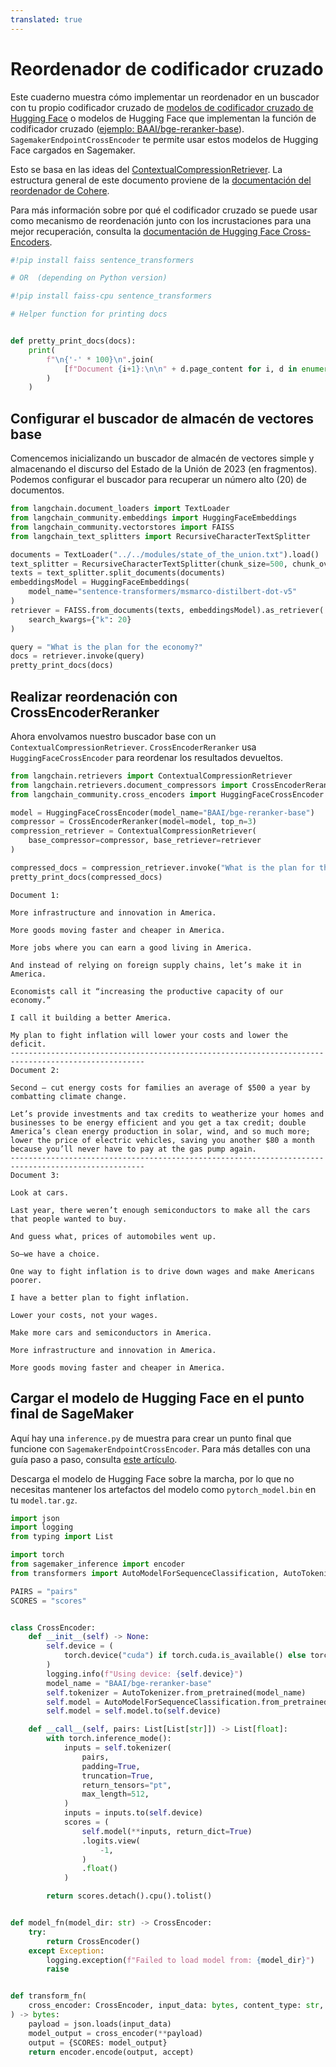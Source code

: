 ```yaml
---
translated: true
---
```


# Reordenador de codificador cruzado

Este cuaderno muestra cómo implementar un reordenador en un buscador con tu propio codificador cruzado de [modelos de codificador cruzado de Hugging Face](https://huggingface.co/cross-encoder) o modelos de Hugging Face que implementan la función de codificador cruzado ([ejemplo: BAAI/bge-reranker-base](https://huggingface.co/BAAI/bge-reranker-base)). `SagemakerEndpointCrossEncoder` te permite usar estos modelos de Hugging Face cargados en Sagemaker.

Esto se basa en las ideas del [ContextualCompressionRetriever](/docs/modules/data_connection/retrievers/contextual_compression/). La estructura general de este documento proviene de la [documentación del reordenador de Cohere](/docs/integrations/retrievers/cohere-reranker).

Para más información sobre por qué el codificador cruzado se puede usar como mecanismo de reordenación junto con los incrustaciones para una mejor recuperación, consulta la [documentación de Hugging Face Cross-Encoders](https://www.sbert.net/examples/applications/cross-encoder/README.html).

```python
#!pip install faiss sentence_transformers

# OR  (depending on Python version)

#!pip install faiss-cpu sentence_transformers
```

```python
# Helper function for printing docs


def pretty_print_docs(docs):
    print(
        f"\n{'-' * 100}\n".join(
            [f"Document {i+1}:\n\n" + d.page_content for i, d in enumerate(docs)]
        )
    )
```

## Configurar el buscador de almacén de vectores base

Comencemos inicializando un buscador de almacén de vectores simple y almacenando el discurso del Estado de la Unión de 2023 (en fragmentos). Podemos configurar el buscador para recuperar un número alto (20) de documentos.

```python
from langchain.document_loaders import TextLoader
from langchain_community.embeddings import HuggingFaceEmbeddings
from langchain_community.vectorstores import FAISS
from langchain_text_splitters import RecursiveCharacterTextSplitter

documents = TextLoader("../../modules/state_of_the_union.txt").load()
text_splitter = RecursiveCharacterTextSplitter(chunk_size=500, chunk_overlap=100)
texts = text_splitter.split_documents(documents)
embeddingsModel = HuggingFaceEmbeddings(
    model_name="sentence-transformers/msmarco-distilbert-dot-v5"
)
retriever = FAISS.from_documents(texts, embeddingsModel).as_retriever(
    search_kwargs={"k": 20}
)

query = "What is the plan for the economy?"
docs = retriever.invoke(query)
pretty_print_docs(docs)
```

## Realizar reordenación con CrossEncoderReranker

Ahora envolvamos nuestro buscador base con un `ContextualCompressionRetriever`. `CrossEncoderReranker` usa `HuggingFaceCrossEncoder` para reordenar los resultados devueltos.

```python
from langchain.retrievers import ContextualCompressionRetriever
from langchain.retrievers.document_compressors import CrossEncoderReranker
from langchain_community.cross_encoders import HuggingFaceCrossEncoder

model = HuggingFaceCrossEncoder(model_name="BAAI/bge-reranker-base")
compressor = CrossEncoderReranker(model=model, top_n=3)
compression_retriever = ContextualCompressionRetriever(
    base_compressor=compressor, base_retriever=retriever
)

compressed_docs = compression_retriever.invoke("What is the plan for the economy?")
pretty_print_docs(compressed_docs)
```

```output
Document 1:

More infrastructure and innovation in America.

More goods moving faster and cheaper in America.

More jobs where you can earn a good living in America.

And instead of relying on foreign supply chains, let’s make it in America.

Economists call it “increasing the productive capacity of our economy.”

I call it building a better America.

My plan to fight inflation will lower your costs and lower the deficit.
----------------------------------------------------------------------------------------------------
Document 2:

Second – cut energy costs for families an average of $500 a year by combatting climate change.

Let’s provide investments and tax credits to weatherize your homes and businesses to be energy efficient and you get a tax credit; double America’s clean energy production in solar, wind, and so much more;  lower the price of electric vehicles, saving you another $80 a month because you’ll never have to pay at the gas pump again.
----------------------------------------------------------------------------------------------------
Document 3:

Look at cars.

Last year, there weren’t enough semiconductors to make all the cars that people wanted to buy.

And guess what, prices of automobiles went up.

So—we have a choice.

One way to fight inflation is to drive down wages and make Americans poorer.

I have a better plan to fight inflation.

Lower your costs, not your wages.

Make more cars and semiconductors in America.

More infrastructure and innovation in America.

More goods moving faster and cheaper in America.
```

## Cargar el modelo de Hugging Face en el punto final de SageMaker

Aquí hay una `inference.py` de muestra para crear un punto final que funcione con `SagemakerEndpointCrossEncoder`. Para más detalles con una guía paso a paso, consulta [este artículo](https://huggingface.co/blog/kchoe/deploy-any-huggingface-model-to-sagemaker).

Descarga el modelo de Hugging Face sobre la marcha, por lo que no necesitas mantener los artefactos del modelo como `pytorch_model.bin` en tu `model.tar.gz`.

```python
import json
import logging
from typing import List

import torch
from sagemaker_inference import encoder
from transformers import AutoModelForSequenceClassification, AutoTokenizer

PAIRS = "pairs"
SCORES = "scores"


class CrossEncoder:
    def __init__(self) -> None:
        self.device = (
            torch.device("cuda") if torch.cuda.is_available() else torch.device("cpu")
        )
        logging.info(f"Using device: {self.device}")
        model_name = "BAAI/bge-reranker-base"
        self.tokenizer = AutoTokenizer.from_pretrained(model_name)
        self.model = AutoModelForSequenceClassification.from_pretrained(model_name)
        self.model = self.model.to(self.device)

    def __call__(self, pairs: List[List[str]]) -> List[float]:
        with torch.inference_mode():
            inputs = self.tokenizer(
                pairs,
                padding=True,
                truncation=True,
                return_tensors="pt",
                max_length=512,
            )
            inputs = inputs.to(self.device)
            scores = (
                self.model(**inputs, return_dict=True)
                .logits.view(
                    -1,
                )
                .float()
            )

        return scores.detach().cpu().tolist()


def model_fn(model_dir: str) -> CrossEncoder:
    try:
        return CrossEncoder()
    except Exception:
        logging.exception(f"Failed to load model from: {model_dir}")
        raise


def transform_fn(
    cross_encoder: CrossEncoder, input_data: bytes, content_type: str, accept: str
) -> bytes:
    payload = json.loads(input_data)
    model_output = cross_encoder(**payload)
    output = {SCORES: model_output}
    return encoder.encode(output, accept)
```
